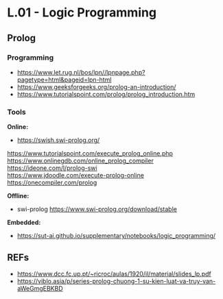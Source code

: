 
# L.01 - Logic Programming  

## Prolog

### Programming
- https://www.let.rug.nl/bos/lpn//lpnpage.php?pagetype=html&pageid=lpn-html 
- https://www.geeksforgeeks.org/prolog-an-introduction/
- https://www.tutorialspoint.com/prolog/prolog_introduction.htm

### Tools

**Online:**  
- https://swish.swi-prolog.org/

https://www.tutorialspoint.com/execute_prolog_online.php  
https://www.onlinegdb.com/online_prolog_compiler  
https://ideone.com/l/prolog-swi  
https://www.jdoodle.com/execute-prolog-online  
https://onecompiler.com/prolog  

**Offline:**  
- swi-prolog  https://www.swi-prolog.org/download/stable   

**Embedded:**  
- https://sut-ai.github.io/supplementary/notebooks/logic_programming/

## REFs
- https://www.dcc.fc.up.pt/~ricroc/aulas/1920/il/material/slides_lp.pdf
- https://viblo.asia/p/series-prolog-chuong-1-su-kien-luat-va-truy-van-aWeGmgEBKBD
